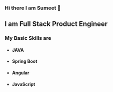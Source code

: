 ### Hi there I am Sumeet 👋  

## I am Full Stack Product Engineer

### My Basic Skills are 

- #### JAVA
- #### Spring Boot
- #### Angular
- #### JavaScript


